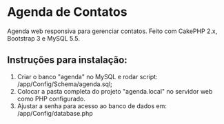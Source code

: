 # Agenda de Contatos

Agenda web responsiva para gerenciar contatos. Feito com CakePHP 2.x, Bootstrap 3 e MySQL 5.5.

## Instruções para instalação:
1. Criar o banco "agenda" no MySQL e rodar script: /app/Config/Schema/agenda.sql;
2. Colocar a pasta completa do projeto "agenda.local" no servidor web como PHP configurado.
3. Ajustar a senha para acesso ao banco de dados em: /app/Config/database.php
